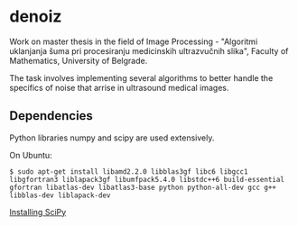 denoiz
======

Work on master thesis in the field of Image Processing - "Algoritmi uklanjanja šuma pri procesiranju medicinskih ultrazvučnih slika", Faculty of Mathematics, University of Belgrade.

The task involves implementing several algorithms to better handle the specifics of noise that arrise in ultrasound medical images.

Dependencies
------------
Python libraries numpy and scipy are used extensively.

On Ubuntu:
```shell
$ sudo apt-get install libamd2.2.0 libblas3gf libc6 libgcc1 libgfortran3 liblapack3gf libumfpack5.4.0 libstdc++6 build-essential gfortran libatlas-dev libatlas3-base python python-all-dev gcc g++ libblas-dev liblapack-dev
```

[Installing SciPy](http://www.scipy.org/install.html)

